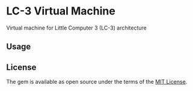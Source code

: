 # LC-3 Virtual Machine

Virtual machine for Little Computer 3 (LC-3) architecture

## Usage

## License

The gem is available as open source under the terms of the [MIT License](https://opensource.org/licenses/MIT).
